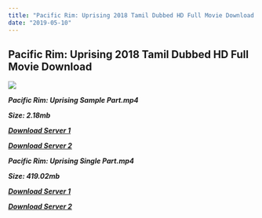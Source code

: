 ```yaml
---
title: "Pacific Rim: Uprising 2018 Tamil Dubbed HD Full Movie Download Pacific Rim: Uprising  Tamil Dubbed HD Movie Download"
date: "2019-05-10"
---
```


## Pacific Rim: Uprising 2018 Tamil Dubbed HD Full Movie Download 

![](https://images.moviebuff.com/5dea7e14-165e-4e0f-a0c4-44634a56bd4b?w=1000)

**_Pacific Rim: Uprising Sample Part.mp4_**

**_Size: 2.18mb_**

**_[Download Server 1](http://p1.wetransfer.vip/files/Tamil{3e481fa13b96e298813a968d76478a0dd6887383e8276579d75a86ec60557583}20Dubbed{3e481fa13b96e298813a968d76478a0dd6887383e8276579d75a86ec60557583}20Movies/Tamil{3e481fa13b96e298813a968d76478a0dd6887383e8276579d75a86ec60557583}202018{3e481fa13b96e298813a968d76478a0dd6887383e8276579d75a86ec60557583}20Dubbed{3e481fa13b96e298813a968d76478a0dd6887383e8276579d75a86ec60557583}20Movies/Pacific{3e481fa13b96e298813a968d76478a0dd6887383e8276579d75a86ec60557583}20Rim{3e481fa13b96e298813a968d76478a0dd6887383e8276579d75a86ec60557583}20Uprising{3e481fa13b96e298813a968d76478a0dd6887383e8276579d75a86ec60557583}20(2018)/Pacific{3e481fa13b96e298813a968d76478a0dd6887383e8276579d75a86ec60557583}20Rim:{3e481fa13b96e298813a968d76478a0dd6887383e8276579d75a86ec60557583}20Uprising{3e481fa13b96e298813a968d76478a0dd6887383e8276579d75a86ec60557583}20(2018){3e481fa13b96e298813a968d76478a0dd6887383e8276579d75a86ec60557583}20HDRip/Pacific{3e481fa13b96e298813a968d76478a0dd6887383e8276579d75a86ec60557583}20Rim{3e481fa13b96e298813a968d76478a0dd6887383e8276579d75a86ec60557583}20Uprising{3e481fa13b96e298813a968d76478a0dd6887383e8276579d75a86ec60557583}20(2018){3e481fa13b96e298813a968d76478a0dd6887383e8276579d75a86ec60557583}20Sample{3e481fa13b96e298813a968d76478a0dd6887383e8276579d75a86ec60557583}20(640x360).mp4)_**

**_[Download Server 2](http://p1.wetransfer.vip/files/Tamil{3e481fa13b96e298813a968d76478a0dd6887383e8276579d75a86ec60557583}20Dubbed{3e481fa13b96e298813a968d76478a0dd6887383e8276579d75a86ec60557583}20Movies/Tamil{3e481fa13b96e298813a968d76478a0dd6887383e8276579d75a86ec60557583}202018{3e481fa13b96e298813a968d76478a0dd6887383e8276579d75a86ec60557583}20Dubbed{3e481fa13b96e298813a968d76478a0dd6887383e8276579d75a86ec60557583}20Movies/Pacific{3e481fa13b96e298813a968d76478a0dd6887383e8276579d75a86ec60557583}20Rim{3e481fa13b96e298813a968d76478a0dd6887383e8276579d75a86ec60557583}20Uprising{3e481fa13b96e298813a968d76478a0dd6887383e8276579d75a86ec60557583}20(2018)/Pacific{3e481fa13b96e298813a968d76478a0dd6887383e8276579d75a86ec60557583}20Rim:{3e481fa13b96e298813a968d76478a0dd6887383e8276579d75a86ec60557583}20Uprising{3e481fa13b96e298813a968d76478a0dd6887383e8276579d75a86ec60557583}20(2018){3e481fa13b96e298813a968d76478a0dd6887383e8276579d75a86ec60557583}20HDRip/Pacific{3e481fa13b96e298813a968d76478a0dd6887383e8276579d75a86ec60557583}20Rim{3e481fa13b96e298813a968d76478a0dd6887383e8276579d75a86ec60557583}20Uprising{3e481fa13b96e298813a968d76478a0dd6887383e8276579d75a86ec60557583}20(2018){3e481fa13b96e298813a968d76478a0dd6887383e8276579d75a86ec60557583}20Sample{3e481fa13b96e298813a968d76478a0dd6887383e8276579d75a86ec60557583}20(640x360).mp4)_**

**_Pacific Rim: Uprising Single Part.mp4_**

**_Size: 419.02mb_**

**_[Download Server 1](http://p1.wetransfer.vip/files/Tamil{3e481fa13b96e298813a968d76478a0dd6887383e8276579d75a86ec60557583}20Dubbed{3e481fa13b96e298813a968d76478a0dd6887383e8276579d75a86ec60557583}20Movies/Tamil{3e481fa13b96e298813a968d76478a0dd6887383e8276579d75a86ec60557583}202018{3e481fa13b96e298813a968d76478a0dd6887383e8276579d75a86ec60557583}20Dubbed{3e481fa13b96e298813a968d76478a0dd6887383e8276579d75a86ec60557583}20Movies/Pacific{3e481fa13b96e298813a968d76478a0dd6887383e8276579d75a86ec60557583}20Rim{3e481fa13b96e298813a968d76478a0dd6887383e8276579d75a86ec60557583}20Uprising{3e481fa13b96e298813a968d76478a0dd6887383e8276579d75a86ec60557583}20(2018)/Pacific{3e481fa13b96e298813a968d76478a0dd6887383e8276579d75a86ec60557583}20Rim:{3e481fa13b96e298813a968d76478a0dd6887383e8276579d75a86ec60557583}20Uprising{3e481fa13b96e298813a968d76478a0dd6887383e8276579d75a86ec60557583}20(2018){3e481fa13b96e298813a968d76478a0dd6887383e8276579d75a86ec60557583}20HDRip/Pacific{3e481fa13b96e298813a968d76478a0dd6887383e8276579d75a86ec60557583}20Rim{3e481fa13b96e298813a968d76478a0dd6887383e8276579d75a86ec60557583}20Uprising{3e481fa13b96e298813a968d76478a0dd6887383e8276579d75a86ec60557583}20(2018){3e481fa13b96e298813a968d76478a0dd6887383e8276579d75a86ec60557583}20Single{3e481fa13b96e298813a968d76478a0dd6887383e8276579d75a86ec60557583}20Part{3e481fa13b96e298813a968d76478a0dd6887383e8276579d75a86ec60557583}20(640x360).mp4)_**

**_[Download Server 2](http://p1.wetransfer.vip/files/Tamil{3e481fa13b96e298813a968d76478a0dd6887383e8276579d75a86ec60557583}20Dubbed{3e481fa13b96e298813a968d76478a0dd6887383e8276579d75a86ec60557583}20Movies/Tamil{3e481fa13b96e298813a968d76478a0dd6887383e8276579d75a86ec60557583}202018{3e481fa13b96e298813a968d76478a0dd6887383e8276579d75a86ec60557583}20Dubbed{3e481fa13b96e298813a968d76478a0dd6887383e8276579d75a86ec60557583}20Movies/Pacific{3e481fa13b96e298813a968d76478a0dd6887383e8276579d75a86ec60557583}20Rim{3e481fa13b96e298813a968d76478a0dd6887383e8276579d75a86ec60557583}20Uprising{3e481fa13b96e298813a968d76478a0dd6887383e8276579d75a86ec60557583}20(2018)/Pacific{3e481fa13b96e298813a968d76478a0dd6887383e8276579d75a86ec60557583}20Rim:{3e481fa13b96e298813a968d76478a0dd6887383e8276579d75a86ec60557583}20Uprising{3e481fa13b96e298813a968d76478a0dd6887383e8276579d75a86ec60557583}20(2018){3e481fa13b96e298813a968d76478a0dd6887383e8276579d75a86ec60557583}20HDRip/Pacific{3e481fa13b96e298813a968d76478a0dd6887383e8276579d75a86ec60557583}20Rim{3e481fa13b96e298813a968d76478a0dd6887383e8276579d75a86ec60557583}20Uprising{3e481fa13b96e298813a968d76478a0dd6887383e8276579d75a86ec60557583}20(2018){3e481fa13b96e298813a968d76478a0dd6887383e8276579d75a86ec60557583}20Single{3e481fa13b96e298813a968d76478a0dd6887383e8276579d75a86ec60557583}20Part{3e481fa13b96e298813a968d76478a0dd6887383e8276579d75a86ec60557583}20(640x360).mp4)_**
